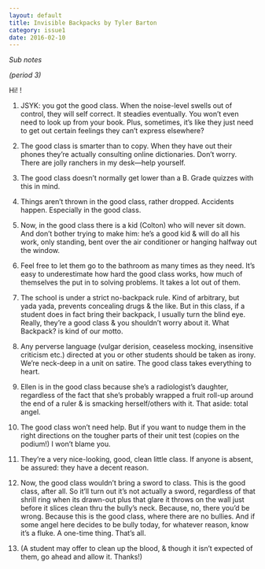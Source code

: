 ```yaml
---
layout: default
title: Invisible Backpacks by Tyler Barton
category: issue1
date: 2016-02-10
---
```


*Sub notes*

*(period 3)* 

Hi! !

1. JSYK: you got the good class. When the noise-level swells out of control, they will self correct. It steadies eventually. You won’t even need to look up from your book. Plus, sometimes, it’s like they just need to get out certain feelings they can’t express elsewhere? 

2. The good class is smarter than to copy. When they have out their phones they’re actually consulting online dictionaries. Don’t worry. There are jolly ranchers in my desk—help yourself.

3. The good class doesn’t normally get lower than a B. Grade quizzes with this in mind. 

4. Things aren’t thrown in the good class, rather dropped. Accidents happen. Especially in the good class. 

5. Now, in the good class there is a kid (Colton) who will never sit down. And don’t bother trying to make him: he’s a good kid & will do all his work, only standing, bent over the air conditioner or hanging halfway out the window. 

6. Feel free to let them go to the bathroom as many times as they need. It’s easy to underestimate how hard the good class works, how much of themselves the put in to solving problems. It takes a lot out of them. 

7. The school is under a strict no-backpack rule. Kind of arbitrary, but yada yada, prevents concealing drugs & the like. But in this class, if a student does in fact bring their backpack, I usually turn the blind eye. Really, they’re a good class & you shouldn’t worry about it. What Backpack? is kind of our motto. 

8. Any perverse language (vulgar derision, ceaseless mocking, insensitive criticism etc.) directed at you or other students should be taken as irony. We’re neck-deep in a unit on satire. The good class takes everything to heart. 

9. Ellen is in the good class because she’s a radiologist’s daughter, regardless of the fact that she’s probably wrapped a fruit roll-up around the end of a ruler & is smacking herself/others with it. That aside: total angel. 

10. The good class won’t need help. But if you want to nudge them in the right directions on the tougher parts of their unit test (copies on the podium!) I won’t blame you. 

11. They’re a very nice-looking, good, clean little class. If anyone is absent, be assured: they have a decent reason. 

11. Now, the good class wouldn’t bring a sword to class. This is the good class, after all. So it’ll turn out it’s not actually a sword, regardless of that shrill ring when its drawn-out plus that glare it throws on the wall just before it slices clean thru the bully’s neck. Because, no, there you’d be wrong. Because this is the good class, where there are no bullies. And if some angel here decides to be bully today, for whatever reason, know it’s a fluke. A one-time thing. That’s all.

12. (A student may offer to clean up the blood, & though it isn’t expected of them, go ahead and allow it. Thanks!)